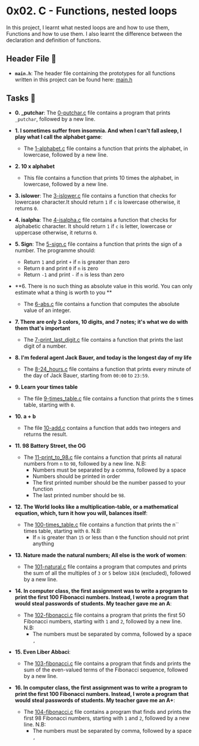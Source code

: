 # 0x02. C - Functions, nested loops

In this project, I learnt what nested loops are and how to use them, Functions and how to use them. I also learnt the difference between the declaration and definition of functions.

## Header File :file_folder:

* **`main.h`**: The header file containing the prototypes for all
functions written in this project can be found here: [main.h](./main.h)


## Tasks :page_with_curl:

* **0. _putchar**: The [0-putchar.c](./0-putchar.c) file contains a program that prints `_putchar`, followed by a new line.

* **1. I sometimes suffer from insomnia. And when I can't fall asleep, I play what I call the alphabet game**: 
  * The [1-alphabet.c](./1-alphabet.c) file contains a function that prints the alphabet, in lowercase, followed by a new line.
 
* **2. 10 x alphabet**
  * This file contains a function that prints 10 times the alphabet, in lowercase, followed by a new line.

* **3. islower**: The [3-islower.c](./3-islower.c) file contains a function that checks for lowercase character.It should return `1` if `c` is lowercase otherwise, it returns `0`.

* **4. isalpha**: The [4-isalpha.c](./4-isalpha.c) file contains  a function that checks for alphabetic character. It should return `1` if `c` is letter, lowercase or uppercase otherwise, it returns `0`.

* **5. Sign**: The [5-sign.c](./5-sign.c) file contains a function that prints the sign of a number. The programme should:
   * Return `1` and print `+` if `n` is greater than zero
   * Return `0` and print `0` if `n` is zero
   * Return `-1` and print `-` if `n` is less than zero

* **6. There is no such thing as absolute value in this world. You can only estimate what a thing is worth to you
**
  * The [6-abs.c](./6-abs.c) file contains a function that computes the absolute value of an integer.

* **7. There are only 3 colors, 10 digits, and 7 notes; it's what we do with them that's important**
   * The [7-print_last_digit.c](./7-print_last_digit.c) file contains a function that prints the last digit of a number.

* **8. I'm federal agent Jack Bauer, and today is the longest day of my life**
   * The [8-24_hours.c](./8-24_hours.c) file contains a function that prints every minute of the day of Jack Bauer, starting from `00:00` to `23:59`.

* **9. Learn your times table**
  * The file [9-times_table.c](./9-times_table.c) file contains a function that prints the `9` times table, starting with `0`.
 
* **10. a + b**
  * The file [10-add.c](./10-add.c) contains a function that adds two integers and returns the result.

 * **11. 98 Battery Street, the OG**
   * The [11-print_to_98.c](./11-print_to_98.c) file contains a function that prints all natural numbers from `n` to `98`, followed by a new line. N.B:
     * Numbers must be separated by a comma, followed by a space
     * Numbers should be printed in order
     * The first printed number should be the number passed to your function
     * The last printed number should be `98`.
   
 * **12. The World looks like a multiplication-table, or a mathematical equation, which, turn it how you will, balances itself**: 
   * The [100-times_table.c](./100-times_table.c) file contains a function that prints the n`` times table, starting with `0`. N.B:
     * If `n` is greater than `15` or less than `0` the function should not print anything

* **13. Nature made the natural numbers; All else is the work of women**: 
   * The [101-natural.c](./101-natural.c) file contains a program that computes and prints the sum of all the multiples of `3` or `5` below `1024` (excluded), followed by a new line.

* **14. In computer class, the first assignment was to write a program to print the first 100 Fibonacci numbers. Instead, I wrote a program that would steal passwords of students. My teacher gave me an A**: 
   * The [102-fibonacci.c](./102-fibonacci.c) file contains a program that prints the first 50 Fibonacci numbers, starting with `1` and `2`, followed by a new line. N.B:
     * The numbers must be separated by comma, followed by a space `,` 

* **15. Even Liber Abbaci**: 
   * The [103-fibonacci.c](./103-fibonacci.c) file contains a program that finds and prints the sum of the even-valued terms of the Fibonacci sequence, followed by a new line.

* **16. In computer class, the first assignment was to write a program to print the first 100 Fibonacci numbers. Instead, I wrote a program that would steal passwords of students. My teacher gave me an A+**: 
   * The [104-fibonacci.c](./104-fibonacci.c) file contains a program that finds and prints the first 98 Fibonacci numbers, starting with `1` and `2`, followed by a new line. N.B:
     * The numbers must be separated by comma, followed by a space `,`
